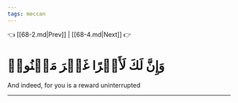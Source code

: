 ```yaml
---
tags: meccan
---
```


👈 [[68-2.md|Prev]] | [[68-4.md|Next]] 👉

# وَإِنَّ لَكَ لَأَجۡرًا غَيۡرَ مَمۡنُونٖ

And indeed, for you is a reward uninterrupted

---

